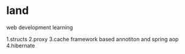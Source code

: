 # land
web development learning

1.structs
2.proxy
3.cache framework based annotiton and spring aop
4.hibernate
